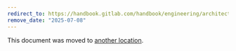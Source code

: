 ```yaml
---
redirect_to: https://handbook.gitlab.com/handbook/engineering/architecture/design-documents/cells/iterations/cells-1.5/
remove_date: "2025-07-08"
---
```


<!-- markdownlint-disable -->
<!-- vale off -->

This document was moved to [another location](https://handbook.gitlab.com/handbook/engineering/architecture/design-documents/cells/iterations/cells-1.5/).

<!-- This redirect file can be deleted after <2025-07-08>. -->
<!-- Redirects that point to other docs in the same project expire in three months. -->
<!-- Redirects that point to docs in a different project or site (for example, link is not relative and starts with `https:`) expire in one year. -->
<!-- Before deletion, see: https://docs.gitlab.com/ee/development/documentation/redirects.html -->
